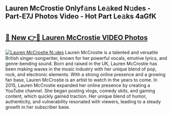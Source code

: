 ## Lauren McCrostie Onlyf𝚊ns Le𝚊ked N𝚞des - Part-E7J Photos Video - Hot Part Le𝚊ks 4aGfK

# <h2><a href="http://ac44424.deff.icu/?id=Lauren+McCrostie">🔗 New 👉🔴 Lauren McCrostie VIDEO Photos</a></h2>

[![Lauren McCrostie N𝚞des](https://i.imgur.com/rIISA9y.gif)](http://ac44424.deff.icu/?id=Lauren+McCrostie)
Lauren McCrostie is a talented and versatile British singer-songwriter, known for her powerful vocals, emotive lyrics, and genre-bending sound. Born and raised in the UK, Lauren McCrostie has been making waves in the music industry with her unique blend of pop, rock, and electronic elements. With a strong online presence and a growing fan base, Lauren McCrostie is an artist to watch in the years to come. In 2015, Lauren McCrostie expanded her online presence by creating a YouTube channel. She began posting vlogs, comedy skits, and gaming content, which quickly gained traction. Her unique blend of humor, authenticity, and vulnerability resonated with viewers, leading to a steady growth in her subscriber base.
